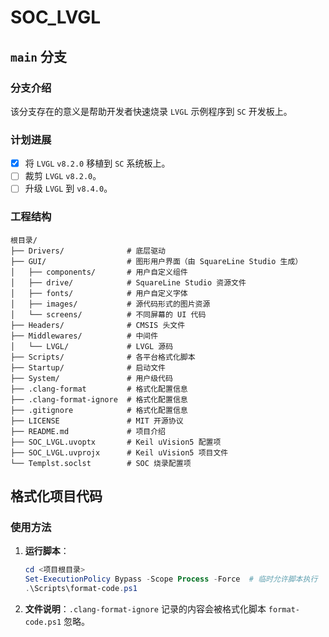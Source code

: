 # SOC_LVGL

## `main` 分支

### 分支介绍

该分支存在的意义是帮助开发者快速烧录 `LVGL` 示例程序到 `SC` 开发板上。

### 计划进展

- [x] 将 `LVGL` `v8.2.0` 移植到 `SC` 系统板上。
- [ ] 裁剪 `LVGL` `v8.2.0`。
- [ ] 升级 `LVGL` 到 `v8.4.0`。

### 工程结构

```plaintext
根目录/
├── Drivers/              # 底层驱动
├── GUI/                  # 图形用户界面（由 SquareLine Studio 生成）
│   ├── components/       # 用户自定义组件
│   ├── drive/            # SquareLine Studio 资源文件
│   ├── fonts/            # 用户自定义字体
│   ├── images/           # 源代码形式的图片资源
│   └── screens/          # 不同屏幕的 UI 代码
├── Headers/              # CMSIS 头文件
├── Middlewares/          # 中间件
│   └── LVGL/             # LVGL 源码
├── Scripts/              # 各平台格式化脚本
├── Startup/              # 启动文件
├── System/               # 用户级代码
├── .clang-format         # 格式化配置信息
├── .clang-format-ignore  # 格式化配置信息
├── .gitignore            # 格式化配置信息
├── LICENSE               # MIT 开源协议
├── README.md             # 项目介绍
├── SOC_LVGL.uvoptx       # Keil uVision5 配置项
├── SOC_LVGL.uvprojx      # Keil uVision5 项目文件
└── Templst.soclst        # SOC 烧录配置项
```

## 格式化项目代码

### 使用方法

1. **运行脚本**：

   ```powershell
   cd <项目根目录>
   Set-ExecutionPolicy Bypass -Scope Process -Force  # 临时允许脚本执行
   .\Scripts\format-code.ps1
   ```

2. **文件说明**：`.clang-format-ignore` 记录的内容会被格式化脚本 `format-code.ps1` 忽略。
